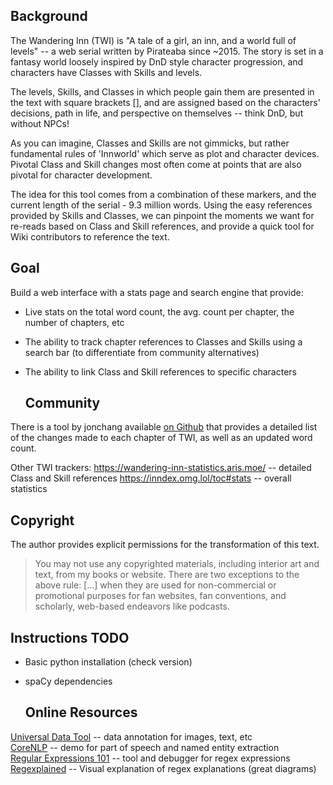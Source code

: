   ## Background
The Wandering Inn (TWI) is "A tale of a girl, an inn, and a world full of levels" -- a web serial written by Pirateaba since ~2015. The story is set in a fantasy world loosely inspired by DnD style character progression, and characters have Classes with Skills and levels.

The levels, Skills, and Classes in which people gain them are presented in the text with square brackets [], and are assigned based on the characters' decisions, path in life, and perspective on themselves -- think DnD, but without NPCs! 

As you can imagine, Classes and Skills are not gimmicks, but rather fundamental rules of 'Innworld' which serve as plot and character devices. Pivotal Class and Skill changes most often come at points that are also pivotal for character development.

The idea for this tool comes from a combination of these markers, and the current length of the serial - 9.3 million words. Using the easy references provided by Skills and Classes, we can pinpoint the moments we want for re-reads based on Class and Skill references, and provide a quick tool for Wiki contributors to reference the text.


  ## Goal
Build a web interface with a stats page and search engine that provide:
- Live stats on the total word count, the avg. count per chapter, the number of chapters, etc
- The ability to track chapter references to Classes and Skills using a search bar
(to differentiate from community alternatives)
- The ability to link Class and Skill references to specific characters




  ## Community
There is a tool by jonchang available [on Github](https://wanderinginn.neocities.org) that provides a detailed list of the changes made to each chapter of TWI, as well as an updated word count. 

Other TWI trackers:
https://wandering-inn-statistics.aris.moe/ -- detailed Class and Skill references
https://inndex.omg.lol/toc#stats -- overall statistics <br/>


  ## Copyright
The author provides explicit permissions for the transformation of this text.

> You may not use any copyrighted materials, including interior art and text, from my books or website. There are two exceptions to the above rule: [...] when they are used for non-commercial or promotional purposes for fan websites, fan conventions, and scholarly, web-based endeavors like podcasts.

  ## Instructions TODO
- Basic python installation (check version)
- spaCy dependencies

  ## Online Resources
[Universal Data Tool](https://universaldatatool.com/app/) -- data annotation for images, text, etc <br/>
[CoreNLP](http://corenlp.run) -- demo for part of speech and named entity extraction <br/>
[Regular Expressions 101](https://regex101.com/) -- tool and debugger for regex expressions <br/>
[Regexplained](https://www.regexplained.co.uk/) -- Visual explanation of regex explanations (great diagrams)

